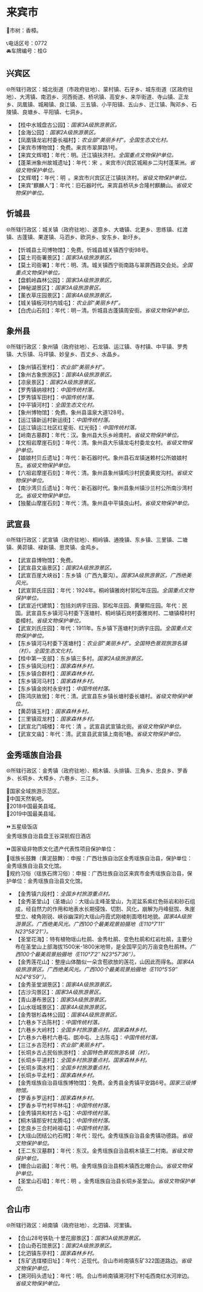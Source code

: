 # 来宾市  
🌳市树：香樟。  

📞电话区号：0772  
🚘车牌编号：桂G  

## 兴宾区  
🌐所辖行政区：城北街道（市政府驻地）、蒙村镇、石牙乡、城东街道（区政府驻地）、大湾镇、南泗乡、河西街道、桥巩镇、高安乡、来华街道、寺山镇、正龙乡、凤凰镇、城厢镇、良江镇、三五镇、小平阳镇、五山乡、迁江镇、陶邓乡、石陵镇、良塘乡、平阳镇、七洞乡。  

* 【桂中水城盘古公园】：*国家3A级旅游景区。*  
* 【金海公园】：*国家2A级旅游景区。*  
* 【凤凰镇龙岩村委长福村】：*农业部“美丽乡村”。全国生态文化村。*  
* 【来宾市博物馆】：免费。来宾市翠屏路1号。  
* 【来宾文辉塔】：年代：明。迁江镇扶济村。*全国重点文物保护单位。*  
* 【蓬莱洲象州故城遗址】：年代：宋 。来宾市兴宾区城厢乡二沟村蓬莱洲。*省级文物保护单位。*  
* 【文辉塔】：年代：明 。来宾市兴宾区迁江镇扶济村。*省级文物保护单位。*  
* 【来宾“麒麟人”】：年代：旧石器时代。来宾县桥巩乡合隆村麒麟山。*省级文物保护单位。*  

## 忻城县  
🌐所辖行政区：城关镇（政府驻地）、遂意乡、大塘镇、北更乡、思练镇、红渡镇、古蓬镇、果遂镇、马泗乡、欧洞乡、安东乡、新圩乡。  

* 【忻城县土司博物馆】：免费。忻城县城关镇西宁街98号。  
* 【莫土司衙署景区】：*国家3A级旅游景区。*  
* 【莫土司衙署】：年代：明、清。城关镇西宁街南路与翠屏西路交会处。*全国重点文物保护单位。*  
* 【盘鹤岭森林公园】：*国家3A级旅游景区。*  
* 【神秘湖景区】：*国家3A级旅游景区。*  
* 【薰衣草庄园景区】：*国家4A级旅游景区。*  
* 【城关镇板河村内城屯】：*农业部“美丽乡村”。*  
* 【白虎山石刻】：年代：明－清。忻城县古蓬镇周安街。*省级文物保护单位。*  

## 象州县  
🌐所辖行政区：象州镇（政府驻地）、石龙镇、运江镇、寺村镇、中平镇、罗秀镇、大乐镇、马坪镇、妙皇乡、百丈乡、水晶乡。  

* 【象州镇石里村】：*农业部“美丽乡村”。*  
* 【象州古象旅游区】：*国家4A级旅游景区。*  
* 【凉泉景区】：*国家2A级旅游景区。*  
* 【罗秀镇纳禄村】：*中国传统村落。*  
* 【罗秀镇军田村】：*中国传统村落。*  
* 【中平镇河村】：*全国生态文化村。*  
* 【象州博物馆】：免费。象州县温泉大道128号。  
* 【运江镇新运村新运街】：*中国传统村落。*  
* 【运江镇运江社区红星街、红光街】：*中国传统村落。*  
* 【岭南古墓群】：年代：汉。象州县大乐乡岭南村。*省级文物保护单位。*  
* 【文相岩摩崖石刻】：年代：清。象州县大乐镇龙屯村委龙女村。*省级文物保护单位。*  
* 【娘娘村贝丘遗址】：年代：新石器时代。象州县石龙镇迷赖村公所娘娘村东。*省级文物保护单位。*  
* 【六祖岩摩崖石刻】：年代：清。象州县象州镇鸡沙村民委黄皮沟村。*省级文物保护单位。*  
* 【南沙湾贝丘遗址】：年代：新石器时代。象州县象州镇沙兰村公所南沙湾村北。*省级文物保护单位。*  
* 【独鳌山摩崖石刻】：年代：清。象州县中平镇良山村。*省级文物保护单位。*  

## 武宣县  
🌐所辖行政区：武宣镇（政府驻地）、桐岭镇、通挽镇、东乡镇、三里镇、二塘镇、黄茆镇、䘵新镇、思灵镇、金鸡乡。  

* 【武宣县博物馆】：免费。  
* 【武宣县文庙景区】：*国家2A级旅游景区。*  
* 【武宣百崖大峡谷】：东乡镇（广西九寨沟）。*国家3A级旅游景区。广西绝美风光。*  
* 【武宣郭氏庄园】：年代：1924年。桐岭镇雅岗村郭松年庄园。*全国重点文物保护单位。*  
* 【武宣近代建筑】：包括刘炳宇庄园、郭松年庄园、黄肇熙庄园。年代：民国。武宣县东乡镇河马村委下莲塘村、桐岭镇石岗村委雅岗村、二塘镇樟村村委樟村。*省级文物保护单位。*  
* 【武宣刘氏庄园】：年代：1911年。东乡镇下莲塘村刘炳宇庄园。*全国重点文物保护单位。*  
* 【东乡镇河马村委下莲塘村】：*农业部“美丽乡村”。全国特色景观旅游名镇（村）。全国生态文化村。*  
* 【桂中第一支部】：东乡镇三多村。*国家2A级旅游景区。*  
* 【东乡镇风沿村】：*国家森林乡村。*  
* 【东乡镇合群村】：*国家森林乡村。*  
* 【东乡镇河马村】：*国家森林乡村。*  
* 【东乡镇金岗村永安村】：*中国传统村落。*  
* 【陈鸿庆故居】：年代：清。武宣县东乡镇长塘村委长塘村。*省级文物保护单位。*  
* 【黄茆镇玉村】：*国家森林乡村。*  
* 【三里镇双龙村】：*国家森林乡村。*  
* 【武宣北门城楼】：年代：清 。武宣县武宣镇北街。*省级文物保护单位。*  
* 【武宣文庙】：年代：清。武宣县武宣镇上南街1巷。*省级文物保护单位。*  

## 金秀瑶族自治县  
🌐所辖行政区：金秀镇（政府驻地）、桐木镇、头排镇、三角乡、忠良乡、罗香乡、长垌乡、大樟乡、六巷乡、三江乡。  

🚩国家全域旅游示范区。  
🚩中国天然氧吧。  
🏅2018中国最美县域。  
🏅2019中国最美县域。  

⏩五星级饭店  
金秀瑶族自治县盘王谷深航假日酒店  

⏩国家级非物质文化遗产代表性项目保护单位：  
🔸瑶族长鼓舞（黄泥鼓舞）：申报：广西壮族自治区金秀瑶族自治县，保护单位：金秀瑶族自治县文化馆。  
🔸规约习俗（瑶族石牌习俗）：申报：广西壮族自治区来宾市金秀瑶族自治县，保护单位：金秀瑶族自治县文化馆。  

* 【金秀镇六段村】：*全国乡村旅游重点村。*  
* 【金秀圣堂山】（圣塘山）：大瑶山主峰圣堂山，为泥盆系紫红色砾岩和砂石组成，经自然力的作用和地表水长期侵蚀、切割、风化，崩解为丹峰挺拔、朱崖壁立、棱角刚锐、峡谷幽深的大瑶山丹霞式刚棱削面塔柱地貌。*国家4A级旅游景区。广西绝美风光。广西100个最美观景拍摄地（E110°7′11″ N23°58′21″）。*  
* 【圣堂花海】：特有植物瑶山杜鹃、金秀杜鹃、变色杜鹃和红岩杜鹃，主要分布在圣堂山上部海拔1500米-1800米地带，是全国罕见的万亩变色杜鹃林。*广西100个最美观景拍摄地（E110°7′2″ N23°57′36″）。*  
* 【金秀莲花山】：整座山体酷似一朵含苞欲放的莲花，山因此而得名。*国家4A级旅游景区。广西绝美风光。广西100个最美观景拍摄地（E110°5′59″ N24°8′59″）。*  
* 【金秀圣堂湖景区】：*国家4A级旅游景区。*  
* 【古沙沟景区】：*国家3A级旅游景区。*  
* 【青山瀑布景区】：*国家3A级旅游景区。*  
* 【山水瑶城景区】：*国家4A级旅游景区。*  
* 【金秀银杉森林公园】：*国家4A级旅游景区。*  
* 【六巷乡下古陈村】：*中国传统村落。*  
* 【六巷乡大岭村】：*全国乡村旅游重点村。国家森林乡村。*  
* 【六巷乡六巷村六巷屯、朗冲屯、上古陈屯】：*中国传统村落。*  
* 【三江乡古范村】：*农业部“美丽乡村”。*  
* 【长垌乡古占民俗旅游村】：*全国特色景观旅游名镇（村）。*  
* 【长垌乡平道村】：*全国乡村旅游重点村。国家森林乡村。*  
* 【长垌乡滴水村】：*全国乡村旅游重点村。*  
* 【长垌乡平孟村】：*国家森林乡村。*  
* 【金秀瑶族自治县瑶族博物馆】：免费。金秀县金秀镇平安路6号。*国家三级博物馆。*  
* 【罗香乡罗运村】：*国家森林乡村。*  
* 【罗香乡平竹村平林屯】：*中国传统村落。*  
* 【金秀镇共和村古卜屯】：*中国传统村落。*  
* 【桐木镇那安村龙腾屯】：*中国传统村落。*  
* 【忠良乡三合村岭祖屯】：*中国传统村落。*  
* 【大瑶山团结公约石牌】：年代：现代。金秀瑶族自治县金秀镇功德路。*省级文物保护单位。*  
* 【王二东汉墓群】：年代：东汉。金秀瑶族自治县桐木镇王二村南。*省级文物保护单位。*  
* 【帽合山岩画】：年代：明。金秀瑶族自治县桐木镇西北帽合山。*省级文物保护单位。*  
* 【圣堂山石墙】：年代：明 。金秀瑶族自治县长垌乡圣堂山。*省级文物保护单位。*  

## 合山市  
🌐所辖行政区：岭南镇（政府驻地）、北泗镇、河里镇。  

* 【合山28号铁轨·十里花廊景区】：*国家3A级旅游景区。*  
* 【合山奇石馆景区】：*国家2A级旅游景区。*  
* 【北泗镇东亭村】：*国家森林乡村。*  
* 【东矿选煤楼旧址】：年代：近现代。合山市岭南镇东矿322国道路边。*省级文物保护单位。*  
* 【溯河码头遗址】：年代：明。合山市岭南镇溯河村下村屯西南红水河岸边。*省级文物保护单位。*  
